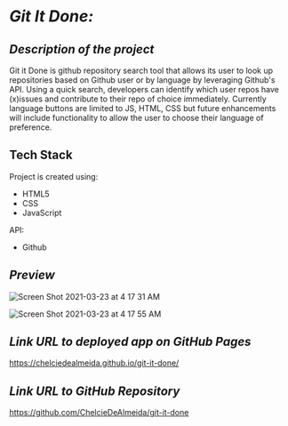 # **_Git It Done:_**


## **_Description of the project_**
Git it Done is github repository search tool that allows its user to look up repositories based on Github user or by language by leveraging Github's API. Using a quick search, developers can identify which user repos have (x)issues and contribute to their repo of choice immediately. Currently language buttons are limited to JS, HTML, CSS but future enhancements will include functionality to allow the user to choose their language of preference.

## **Tech Stack**
Project is created using:
* HTML5
* CSS
* JavaScript

API:
* Github

## **_Preview_**

![Screen Shot 2021-03-23 at 4 17 31 AM](https://user-images.githubusercontent.com/35352010/112138950-5f46ed00-8b8f-11eb-882f-4c38a63909ba.png)

![Screen Shot 2021-03-23 at 4 17 55 AM](https://user-images.githubusercontent.com/35352010/112139009-7554ad80-8b8f-11eb-8803-83163d5d1e1b.png)



## **_Link URL to deployed app on GitHub Pages_**
https://chelciedealmeida.github.io/git-it-done/

## **_Link URL to GitHub Repository_**
https://github.com/ChelcieDeAlmeida/git-it-done